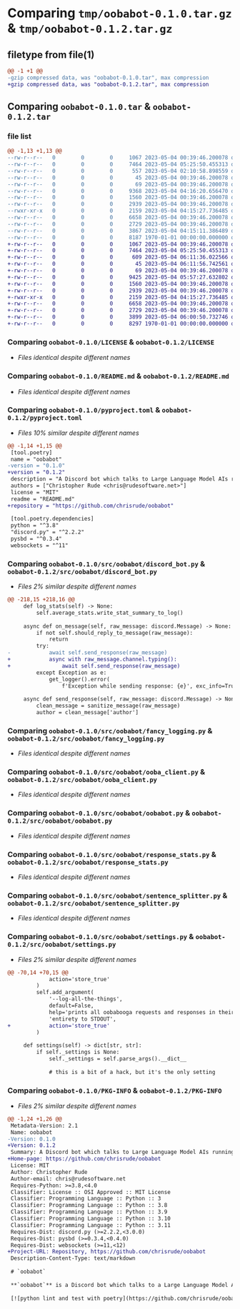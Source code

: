 # Comparing `tmp/oobabot-0.1.0.tar.gz` & `tmp/oobabot-0.1.2.tar.gz`

## filetype from file(1)

```diff
@@ -1 +1 @@
-gzip compressed data, was "oobabot-0.1.0.tar", max compression
+gzip compressed data, was "oobabot-0.1.2.tar", max compression
```

## Comparing `oobabot-0.1.0.tar` & `oobabot-0.1.2.tar`

### file list

```diff
@@ -1,13 +1,13 @@
--rw-r--r--   0        0        0     1067 2023-05-04 00:39:46.200078 oobabot-0.1.0/LICENSE
--rw-r--r--   0        0        0     7464 2023-05-04 05:25:50.455313 oobabot-0.1.0/README.md
--rw-r--r--   0        0        0      557 2023-05-04 02:10:58.898559 oobabot-0.1.0/pyproject.toml
--rw-r--r--   0        0        0       45 2023-05-04 00:39:46.200078 oobabot-0.1.0/src/oobabot/__init__.py
--rw-r--r--   0        0        0       69 2023-05-04 00:39:46.200078 oobabot-0.1.0/src/oobabot/__main__.py
--rw-r--r--   0        0        0     9368 2023-05-04 04:16:20.656470 oobabot-0.1.0/src/oobabot/discord_bot.py
--rw-r--r--   0        0        0     1560 2023-05-04 00:39:46.200078 oobabot-0.1.0/src/oobabot/fancy_logging.py
--rw-r--r--   0        0        0     2939 2023-05-04 00:39:46.200078 oobabot-0.1.0/src/oobabot/ooba_client.py
--rwxr-xr-x   0        0        0     2159 2023-05-04 04:15:27.736485 oobabot-0.1.0/src/oobabot/oobabot.py
--rw-r--r--   0        0        0     6658 2023-05-04 00:39:46.200078 oobabot-0.1.0/src/oobabot/response_stats.py
--rw-r--r--   0        0        0     2729 2023-05-04 00:39:46.200078 oobabot-0.1.0/src/oobabot/sentence_splitter.py
--rw-r--r--   0        0        0     3867 2023-05-04 04:15:11.386489 oobabot-0.1.0/src/oobabot/settings.py
--rw-r--r--   0        0        0     8187 1970-01-01 00:00:00.000000 oobabot-0.1.0/PKG-INFO
+-rw-r--r--   0        0        0     1067 2023-05-04 00:39:46.200078 oobabot-0.1.2/LICENSE
+-rw-r--r--   0        0        0     7464 2023-05-04 05:25:50.455313 oobabot-0.1.2/README.md
+-rw-r--r--   0        0        0      609 2023-05-04 06:11:36.022566 oobabot-0.1.2/pyproject.toml
+-rw-r--r--   0        0        0       45 2023-05-04 06:11:56.742561 oobabot-0.1.2/src/oobabot/__init__.py
+-rw-r--r--   0        0        0       69 2023-05-04 00:39:46.200078 oobabot-0.1.2/src/oobabot/__main__.py
+-rw-r--r--   0        0        0     9425 2023-05-04 05:57:27.632802 oobabot-0.1.2/src/oobabot/discord_bot.py
+-rw-r--r--   0        0        0     1560 2023-05-04 00:39:46.200078 oobabot-0.1.2/src/oobabot/fancy_logging.py
+-rw-r--r--   0        0        0     2939 2023-05-04 00:39:46.200078 oobabot-0.1.2/src/oobabot/ooba_client.py
+-rwxr-xr-x   0        0        0     2159 2023-05-04 04:15:27.736485 oobabot-0.1.2/src/oobabot/oobabot.py
+-rw-r--r--   0        0        0     6658 2023-05-04 00:39:46.200078 oobabot-0.1.2/src/oobabot/response_stats.py
+-rw-r--r--   0        0        0     2729 2023-05-04 00:39:46.200078 oobabot-0.1.2/src/oobabot/sentence_splitter.py
+-rw-r--r--   0        0        0     3899 2023-05-04 06:00:50.732746 oobabot-0.1.2/src/oobabot/settings.py
+-rw-r--r--   0        0        0     8297 1970-01-01 00:00:00.000000 oobabot-0.1.2/PKG-INFO
```

### Comparing `oobabot-0.1.0/LICENSE` & `oobabot-0.1.2/LICENSE`

 * *Files identical despite different names*

### Comparing `oobabot-0.1.0/README.md` & `oobabot-0.1.2/README.md`

 * *Files identical despite different names*

### Comparing `oobabot-0.1.0/pyproject.toml` & `oobabot-0.1.2/pyproject.toml`

 * *Files 10% similar despite different names*

```diff
@@ -1,14 +1,15 @@
 [tool.poetry]
 name = "oobabot"
-version = "0.1.0"
+version = "0.1.2"
 description = "A Discord bot which talks to Large Language Model AIs running on oobabooga's text-generation-webui"
 authors = ["Christopher Rude <chris@rudesoftware.net>"]
 license = "MIT"
 readme = "README.md"
+repository = "https://github.com/chrisrude/oobabot"
 
 [tool.poetry.dependencies]
 python = "^3.8"
 "discord.py" = "^2.2.2"
 pysbd = "^0.3.4"
 websockets = "^11"
```

### Comparing `oobabot-0.1.0/src/oobabot/discord_bot.py` & `oobabot-0.1.2/src/oobabot/discord_bot.py`

 * *Files 2% similar despite different names*

```diff
@@ -218,15 +218,16 @@
     def log_stats(self) -> None:
         self.average_stats.write_stat_summary_to_log()
 
     async def on_message(self, raw_message: discord.Message) -> None:
         if not self.should_reply_to_message(raw_message):
             return
         try:
-            await self.send_response(raw_message)
+            async with raw_message.channel.typing():
+                await self.send_response(raw_message)
         except Exception as e:
             get_logger().error(
                 f'Exception while sending response: {e}', exc_info=True)
 
     async def send_response(self, raw_message: discord.Message) -> None:
         clean_message = sanitize_message(raw_message)
         author = clean_message['author']
```

### Comparing `oobabot-0.1.0/src/oobabot/fancy_logging.py` & `oobabot-0.1.2/src/oobabot/fancy_logging.py`

 * *Files identical despite different names*

### Comparing `oobabot-0.1.0/src/oobabot/ooba_client.py` & `oobabot-0.1.2/src/oobabot/ooba_client.py`

 * *Files identical despite different names*

### Comparing `oobabot-0.1.0/src/oobabot/oobabot.py` & `oobabot-0.1.2/src/oobabot/oobabot.py`

 * *Files identical despite different names*

### Comparing `oobabot-0.1.0/src/oobabot/response_stats.py` & `oobabot-0.1.2/src/oobabot/response_stats.py`

 * *Files identical despite different names*

### Comparing `oobabot-0.1.0/src/oobabot/sentence_splitter.py` & `oobabot-0.1.2/src/oobabot/sentence_splitter.py`

 * *Files identical despite different names*

### Comparing `oobabot-0.1.0/src/oobabot/settings.py` & `oobabot-0.1.2/src/oobabot/settings.py`

 * *Files 2% similar despite different names*

```diff
@@ -70,14 +70,15 @@
             action='store_true'
         )
         self.add_argument(
             '--log-all-the-things',
             default=False,
             help='prints all oobabooga requests and responses in their ' +
             'entirety to STDOUT',
+            action='store_true'
         )
 
     def settings(self) -> dict[str, str]:
         if self._settings is None:
             self._settings = self.parse_args().__dict__
 
             # this is a bit of a hack, but it's the only setting
```

### Comparing `oobabot-0.1.0/PKG-INFO` & `oobabot-0.1.2/PKG-INFO`

 * *Files 2% similar despite different names*

```diff
@@ -1,24 +1,26 @@
 Metadata-Version: 2.1
 Name: oobabot
-Version: 0.1.0
+Version: 0.1.2
 Summary: A Discord bot which talks to Large Language Model AIs running on oobabooga's text-generation-webui
+Home-page: https://github.com/chrisrude/oobabot
 License: MIT
 Author: Christopher Rude
 Author-email: chris@rudesoftware.net
 Requires-Python: >=3.8,<4.0
 Classifier: License :: OSI Approved :: MIT License
 Classifier: Programming Language :: Python :: 3
 Classifier: Programming Language :: Python :: 3.8
 Classifier: Programming Language :: Python :: 3.9
 Classifier: Programming Language :: Python :: 3.10
 Classifier: Programming Language :: Python :: 3.11
 Requires-Dist: discord.py (>=2.2.2,<3.0.0)
 Requires-Dist: pysbd (>=0.3.4,<0.4.0)
 Requires-Dist: websockets (>=11,<12)
+Project-URL: Repository, https://github.com/chrisrude/oobabot
 Description-Content-Type: text/markdown
 
 # `oobabot`
 
 **`oobabot`** is a Discord bot which talks to a Large Language Model AIs (like LLaMA, llama.cpp, etc...), running on [oobabooga's text-generation-webui](https://github.com/oobabooga/text-generation-webui).
 
 [![python lint and test with poetry](https://github.com/chrisrude/oobabot/actions/workflows/python-package.yml/badge.svg)](https://github.com/chrisrude/oobabot/actions/workflows/python-package.yml)
```

